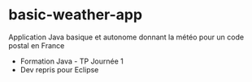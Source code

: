 # basic-weather-app
Application Java basique et autonome donnant la météo pour un code postal en France

* Formation Java - TP Journée 1
* Dev repris pour Eclipse
